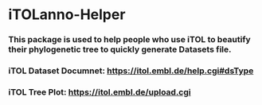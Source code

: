 # iTOLanno-Helper
### This package is used to help people who use iTOL to beautify their phylogenetic tree to quickly generate Datasets file.
### iTOL Dataset Documnet: https://itol.embl.de/help.cgi#dsType
### iTOL Tree Plot: https://itol.embl.de/upload.cgi
